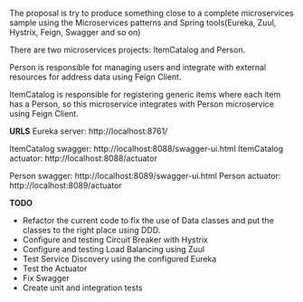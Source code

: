 
The proposal is try to produce something close to a complete microservices sample using the Microservices patterns and Spring tools(Eureka, Zuul, Hystrix, Feign, Swagger and so on)

There are two microservices projects: ItemCatalog and Person.

Person is responsible for managing users and integrate with external resources for address data using Feign Client.

ItemCatalog is responsible for registering generic items where each item has a Person, so this microservice integrates with Person microservice using Feign Client.

**URLS**
Eureka server: http://localhost:8761/

ItemCatalog swagger: http://localhost:8088/swagger-ui.html
ItemCatalog actuator: http://localhost:8088/actuator

Person swagger: http://localhost:8089/swagger-ui.html
Person actuator: http://localhost:8089/actuator

**TODO**
* Refactor the current code to fix the use of Data classes and put the classes to the right place using DDD.
* Configure and testing Circuit Breaker with Hystrix
* Configure and testing Load Balancing using Zuul
* Test Service Discovery using the configured Eureka
* Test the Actuator
* Fix Swagger
* Create unit and integration tests
